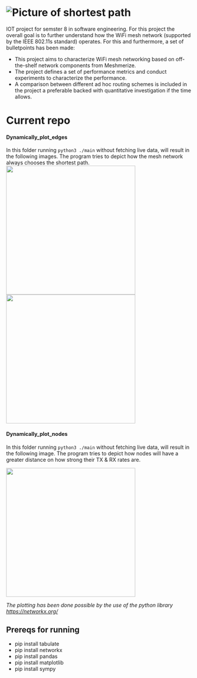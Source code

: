 # ![Picture of shortest path](https://i.imgur.com/cF4ejvv.png "")<br />

IOT project for semster 8 in software engineering.
For this project the overall goal is to further understand how the WiFi mesh network (supported by the IEEE 802.11s standard) operates. For this and furthermore, a set of bulletpoints has been made: 
- This project aims to characterize WiFi mesh networking based on off-the-shelf network components from Meshmerize.
- The project defines a set of performance metrics and conduct experiments to characterize the performance.
- A comparison between different ad hoc routing schemes is included in the project a preferable backed with quantitative investigation if the time allows.


# Current repo
#### Dynamically_plot_edges 

In this folder running `python3 ./main` without fetching live data, will result in the following images. The program tries to depict how the mesh network always chooses the shortest path.<br />
<img src="https://i.imgur.com/cgwZ9oH.png" width="350">
<img src="https://i.imgur.com/xsKUtps.png" width="350">

#### Dynamically_plot_nodes

In this folder running `python3 ./main` without fetching live data, will result in the following image. The program tries to depict how nodes will have a greater distance on how strong their TX & RX rates are.<br />

<img src="https://i.imgur.com/F7nQ5GQ.png" width="350">

_The plotting has been done possible by the use of the python library https://networkx.org/_

## Prereqs for running ##

- pip install tabulate
- pip install networkx
- pip install pandas
- pip install matplotlib
- pip install sympy
